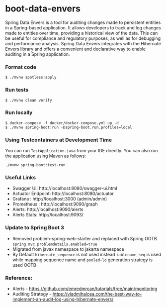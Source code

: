 # boot-data-envers

Spring Data Envers is a tool for auditing changes made to persistent entities in a Spring-based application. It allows developers to track and log changes made to entities over time, providing a historical view of the data. This can be useful for compliance and regulatory purposes, as well as for debugging and performance analysis. Spring Data Envers integrates with the Hibernate Envers library and offers a convenient and declarative way to enable auditing in a Spring application.


### Format code

```shell
$ ./mvnw spotless:apply
```

### Run tests

```shell
$ ./mvnw clean verify
```

### Run locally

```shell
$ docker-compose -f docker/docker-compose.yml up -d
$ ./mvnw spring-boot:run -Dspring-boot.run.profiles=local
```

### Using Testcontainers at Development Time
You can run `TestApplication.java` from your IDE directly.
You can also run the application using Maven as follows:

```shell
./mvnw spring-boot:test-run
```

### Useful Links

* Swagger UI: http://localhost:8080/swagger-ui.html
* Actuator Endpoint: http://localhost:8080/actuator
* Grafana : http://localhost:3000 (admin/admin)
* Prometheus : http://localhost:9090/graph
* Alerts: http://localhost:9090/alerts
* Alerts Stats: http://localhost:9093/

### Update to Spring Boot 3

* Removed problem-spring-web-starter and replaced with Spring OOTB `spring.mvc.problemdetails.enabled=true`
* Migrated from javax namespace to jakarta namespace
* By Default `hibernate_sequence` is not used instead `tablename_seq` is used while mapping sequence name and `pooled-lo` generation strategy is used OOTB

### Reference:
 
 * Alerts - https://github.com/emredmrcan/tutorials/tree/main/monitoring
 * Auditing Strategy - https://vladmihalcea.com/the-best-way-to-implement-an-audit-log-using-hibernate-envers/
